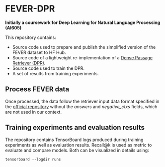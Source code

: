 # FEVER-DPR

**Initially a coursework for Deep Learning for Natural Language Processing (AI605)**

This repository contains: 
* Source code used to prepare and publish the simplified version of the FEVER dataset to HF Hub.
* Source code of a lightweight re-implementation of a [Dense Passage Retriever (DPR)](https://arxiv.org/pdf/2004.04906.pdf).
* Source code used to train the DPR.
* A set of results from training experiments.

## Process FEVER data
Once processed, the data follow the retriever input data format specified in the [official repository](https://github.com/facebookresearch/DPR) without the *answers* and *negative_ctxs* fields, which are not used in our context.

## Training experiments and evaluation results
The repository contains TensorBoard logs produced during training experiments as well as evaluation results. Recall@k is used as metric to evaluate and compare models.
Both can be visualized in details using:
```
tensorboard --logdir runs
```

